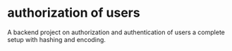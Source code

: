 # authorization of users

A backend project on authorization and authentication of users a complete setup with hashing and encoding.

